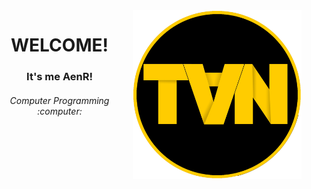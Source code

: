 <a href="#">
<img align="right" height="270px" alt="AenR" src="./logo.png" /> 
</a>

<h1 align="center">WELCOME!</h1>

<div align="center">
<h3 align="center">It's me AenR!</h3>
<h6 align="center">Computer Programming :computer:</h6>
</div>
